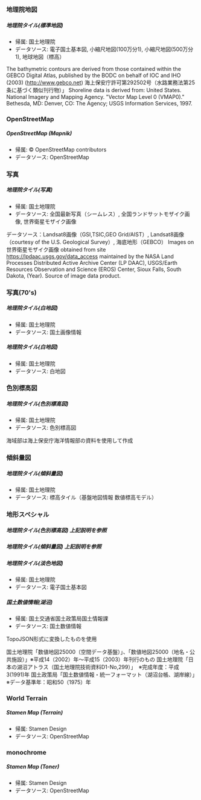 
### 地理院地図

##### 地理院タイル(標準地図)

- 帰属: 国土地理院
- データソース: 電子国土基本図, 小縮尺地図(100万分1), 小縮尺地図(500万分1), 地球地図（標高）

The bathymetric contours are derived from those contained within the GEBCO Digital Atlas, published by the BODC on behalf of IOC and IHO (2003) (http://www.gebco.net)
海上保安庁許可第292502号（水路業務法第25条に基づく類似刊行物）」
Shoreline data is derived from: United States. National Imagery and Mapping Agency. "Vector Map Level 0 (VMAP0)." Bethesda, MD: Denver, CO: The Agency; USGS Information Services, 1997.

### OpenStreetMap

##### OpenStreetMap (Mapnik)

- 帰属: © OpenStreetMap contributors
- データソース: OpenStreetMap

### 写真

##### 地理院タイル(写真)

- 帰属: 国土地理院
- データソース: 全国最新写真（シームレス）, 全国ランドサットモザイク画像, 世界衛星モザイク画像

データソース：Landsat8画像（GSI,TSIC,GEO Grid/AIST）, Landsat8画像（courtesy of the U.S. Geological Survey）, 海底地形（GEBCO）
Images on 世界衛星モザイク画像 obtained from site https://lpdaac.usgs.gov/data_access maintained by the NASA Land Processes Distributed Active Archive Center (LP DAAC), USGS/Earth Resources Observation and Science (EROS) Center, Sioux Falls, South Dakota, (Year). Source of image data product.

### 写真(70's)

##### 地理院タイル(白地図)

- 帰属: 国土地理院
- データソース: 国土画像情報

##### 地理院タイル(白地図)

- 帰属: 国土地理院
- データソース: 白地図

### 色別標高図

##### 地理院タイル(色別標高図)

- 帰属: 国土地理院
- データソース: 色別標高図

海域部は海上保安庁海洋情報部の資料を使用して作成

### 傾斜量図

##### 地理院タイル(傾斜量図)

- 帰属: 国土地理院
- データソース: 標高タイル（基盤地図情報 数値標高モデル）

### 地形スペシャル

##### 地理院タイル(色別標高図) 上記説明を参照
##### 地理院タイル(傾斜量図) 上記説明を参照

##### 地理院タイル(淡色地図)

- 帰属: 国土地理院
- データソース: 電子国土基本図

##### 国土数値情報(湖沼)

- 帰属: 国土交通省国土政策局国土情報課
- データソース: 国土数値情報

TopoJSON形式に変換したものを使用

国土地理院「数値地図25000（空間データ基盤）」、「数値地図25000（地名・公共施設）」※平成14（2002）年～平成15（2003）年刊行のもの
国土地理院「日本の湖沼アトラス（国土地理院技術資料D1-No,299）」　※完成年度：平成3(1991)年
国土政策局「国土数値情報・統一フォーマット（湖沼台帳、湖岸線）」　※データ基準年：昭和50（1975）年

### World Terrain

##### Stamen Map (Terrain)

- 帰属: Stamen Design
- データソース: OpenStreetMap

### monochrome

##### Stamen Map (Toner)

- 帰属: Stamen Design
- データソース: OpenStreetMap
